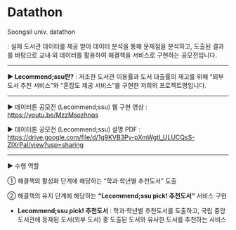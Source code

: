 # Datathon

Soongsil univ. datathon

 : 실제 도서관 데이터를 제공 받아 데이터 분석을 통해 문제점을 분석하고, 도출된 결과를 바탕으로 교내·외 데이터를 활용하여 해결책을 서비스로 구현하는 공모전입니다.

---

**▶ Lecommend;ssu란?** : 저조한 도서관 이용률과 도서 대출률의 재고를 위해 “외부 도서 추천 서비스”와 “혼잡도 제공 서비스”를 구현한 저희의  프로젝트명입니다.
 
---

▶  데이터톤 공모전 (Lecommend;ssu) 웹 구현 영상 :
https://youtu.be/MzzMsozhnqs

▶ 데이터톤 공모전 (Lecommend;ssu) 설명 PDF : 
https://drive.google.com/file/d/1g9KVB3Py-pXmWgtI_ULUCQsS-ZlXrPaI/view?usp=sharing

---

▶  수행 역할
 
① 해결책의 활성화 단계에 해당하는 “학과·학년별 추천도서” 도출

② 해결책의 유지 단계에 해당하는 **“Lecommend;ssu pick! 추천도서”** 서비스 구현

  * **Lecommend;ssu pick! 추천도서** : 학과·학년별 추천도서를 도출하고, 국립 중앙 도서관에 등재된 도서(외부 도서) 중 도출된 도서와 유사한 도서를 추천하는 서비스
